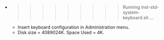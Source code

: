 * >>>>>>>>> Running inst-std-system-keyboard.sh ...
  * Insert keyboard configuration in Administration menu.
  * Disk size = 4089024K. Space Used = 4K.
